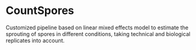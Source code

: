 # CountSpores
Customized pipeline based on linear mixed effects model to estimate the sprouting of spores in different conditions, taking technical and biological replicates into account.
